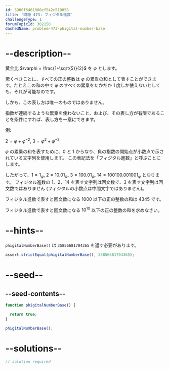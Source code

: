```yaml
---
id: 5900f5461000cf542c510058
title: '問題 473: フィジタル進数'
challengeType: 1
forumTopicId: 302150
dashedName: problem-473-phigital-number-base
---
```


# --description--

黄金比 $\varphi = \frac{1+\sqrt{5}}{2}$ を $\varphi$ とします。

驚くべきことに、すべての正の整数は $\varphi$ の累乗の和として表すことができます。たとえこの和の中で $\varphi$ のすべての累乗をたかだか 1 度しか使えないとしても、それが可能なのです。

しかも、この表し方は唯一のものではありません。

指数が連続するような累乗を使わないこと、および、その表し方が有限であることを条件にすれば、表し方を一意にできます。

例:

$2 = \varphi + \varphi^{-2}$, $3 = \varphi^{2} + \varphi^{-2}$

$\varphi$ の累乗の和を表すために、0 と 1 からなり、負の指数の開始点が小数点で示されている文字列を使用します。 この表記法を「フィジタル進数」と呼ぶことにします。

したがって、$1 = 1_{\varphi}$, $2 = 10.01_{\varphi}$, $3 = 100.01_{\varphi}$, $14 = 100100.001001_{\varphi}$ となります。 フィジタル進数の 1、2、14 を表す文字列は回文数で、3 を表す文字列は回文数ではありません (フィジタルの小数点は中間文字ではありません)。

フィジタル進数で表すと回文数になる 1000 以下の正の整数の和は 4345 です。

フィジタル進数で表すと回文数になる $10^{10}$ 以下の正の整数の和を求めなさい。

# --hints--

`phigitalNumberBase()` は `35856681704365` を返す必要があります。

```js
assert.strictEqual(phigitalNumberBase(), 35856681704365);
```

# --seed--

## --seed-contents--

```js
function phigitalNumberBase() {

  return true;
}

phigitalNumberBase();
```

# --solutions--

```js
// solution required
```
